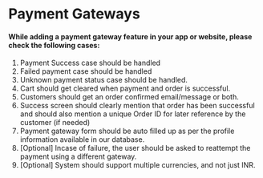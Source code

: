 # Payment Gateways

#### While adding a payment gateway feature in your app or website, please check the following cases:

1. Payment Success case should be handled
1. Failed payment case should be handled
1. Unknown payment status case should be handled.
1. Cart should get cleared when payment and order is successful.
1. Customers should get an order confirmed email/message or both.
1. Success screen should clearly mention that order has been successful and should also mention a unique Order ID for later reference by the customer (if needed)
1. Payment gateway form should be auto filled up as per the profile information available in our database.
1. [Optional] Incase of failure, the user should be asked to reattempt the payment using a different gateway.
1. [Optional] System should support multiple currencies, and not just INR.
